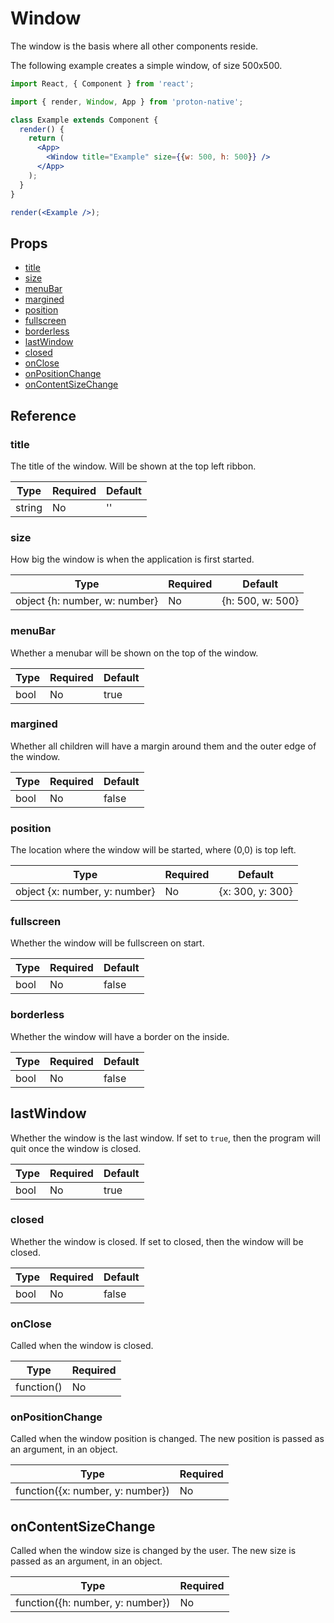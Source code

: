 # Window

The window is the basis where all other components reside.

The following example creates a simple window, of size 500x500.

```jsx
import React, { Component } from 'react';

import { render, Window, App } from 'proton-native';

class Example extends Component {
  render() {
    return (
      <App>
        <Window title="Example" size={{w: 500, h: 500}} />
      </App>
    );
  }
}

render(<Example />);
```

## Props

- [title](#title)
- [size](#size)
- [menuBar](#menuBar)
- [margined](#margined)
- [position](#position)
- [fullscreen](#fullscreen)
- [borderless](#borderless)
- [lastWindow](#lastWindow)
- [closed](#closed)
- [onClose](#onClose)
- [onPositionChange](#onPositionChange)
- [onContentSizeChange](#onContentSizeChange)

## Reference

### title

The title of the window. Will be shown at the top left ribbon.

| **Type** | **Required** | **Default** |
| --- | --- | --- |
| string | No | '' |

### size

How big the window is when the application is first started.

| **Type** | **Required** | **Default** |
| --- | --- | --- |
| object {h: number, w: number} | No | {h: 500, w: 500} |

### menuBar

Whether a menubar will be shown on the top of the window.

| **Type** | **Required** | **Default** |
| --- | --- | --- |
| bool | No | true |

### margined

Whether all children will have a margin around them and the outer edge of the window.

| **Type** | **Required** | **Default** |
| --- | --- | --- |
| bool | No | false |

### position

The location where the window will be started, where (0,0) is top left.

| **Type** | **Required** | **Default** |
| --- | --- | --- |
| object {x: number, y: number} | No | {x: 300, y: 300} |

### fullscreen

Whether the window will be fullscreen on start.

| **Type** | **Required** | **Default** |
| --- | --- | --- |
| bool | No | false |

### borderless

Whether the window will have a border on the inside.

| **Type** | **Required** | **Default** |
| --- | --- | --- |
| bool | No | false |

## lastWindow

Whether the window is the last window. If set to `true`, then the program will quit once the window is closed.

| **Type** | **Required** | **Default** |
| --- | --- | --- |
| bool | No | true |

### closed

Whether the window is closed. If set to closed, then the window will be closed.

| **Type** | **Required** | **Default** |
| --- | --- | --- |
| bool | No | false |

### onClose

Called when the window is closed.

| **Type** | **Required** |
| --- | --- |
| function() | No |

### onPositionChange

Called when the window position is changed. The new position is passed as an argument, in an object.

| **Type** | **Required** |
| --- | --- |
| function({x: number, y: number}) | No |

## onContentSizeChange

Called when the window size is changed by the user. The new size is passed as an argument, in an object.

| **Type** | **Required** |
| --- | --- |
| function({h: number, y: number}) | No |